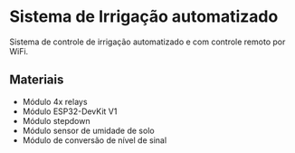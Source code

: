 # Sistema de Irrigação automatizado

Sistema de controle de irrigação automatizado e com controle remoto por WiFi.

## Materiais

- Módulo 4x relays
- Módulo ESP32-DevKit V1
- Módulo stepdown
- Módulo sensor de umidade de solo
- Módulo de conversão de nível de sinal
